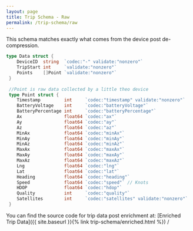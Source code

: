 ```yaml
---
layout: page
title: Trip Schema - Raw
permalink: /trip-schema/raw
---
```


This schema matches exactly what comes from the device post de-compression. 

```go
type Data struct {
    DeviceID  string  `codec:"-" validate:"nonzero"`
    TripStart int     `validate:"nonzero"`
    Points    []Point `validate:"nonzero"`
 }
  
 //Point is raw data collected by a little theo device
 type Point struct {
    Timestamp         int     `codec:"timestamp" validate:"nonzero"`
    BatteryVoltage    int     `codec:"batteryVoltage"`
    BatteryPercentage int     `codec:"batteryPercentage"`
    Ax                float64 `codec:"ax"`
    Ay                float64 `codec:"ay"`
    Az                float64 `codec:"az"`
    MinAx             float64 `codec:"minAx"`
    MinAy             float64 `codec:"minAy"`
    MinAz             float64 `codec:"minAz"`
    MaxAx             float64 `codec:"maxAx"`
    MaxAy             float64 `codec:"maxAy"`
    MaxAz             float64 `codec:"maxAz"`
    Lng               float64 `codec:"lng"`
    Lat               float64 `codec:"lat"`
    Heading           float64 `codec:"heading"`
    Speed             float64 `codec:"speed"` // Knots
    HDOP              float64 `codec:"hdop"`
    Quality           int     `codec:"quality"`
    Satellites        int     `codec:"satellites" validate:"nonzero"`
 }
```


You can find the source code for trip data post enrichment at:
[Enriched Trip Data]({{ site.baseurl }}{% link trip-schema/enriched.html %}) /
